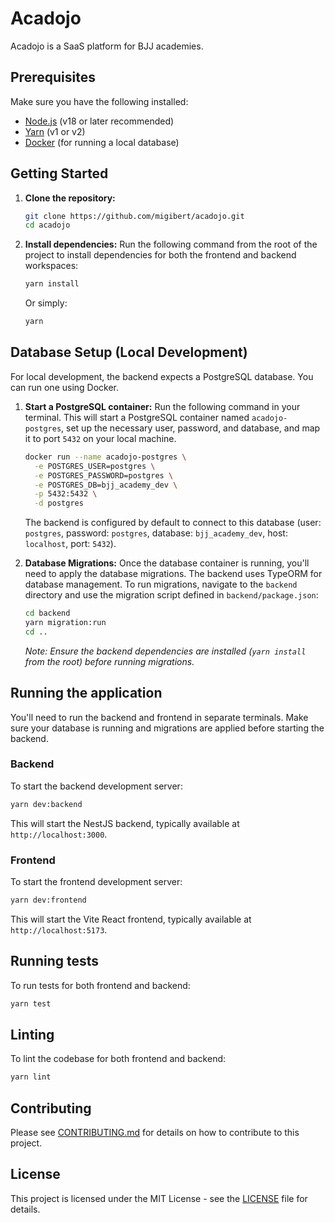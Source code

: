 # Acadojo

Acadojo is a SaaS platform for BJJ academies.

## Prerequisites

Make sure you have the following installed:
- [Node.js](https://nodejs.org/) (v18 or later recommended)
- [Yarn](https://yarnpkg.com/) (v1 or v2)
- [Docker](https://www.docker.com/get-started) (for running a local database)

## Getting Started

1.  **Clone the repository:**
    ```bash
    git clone https://github.com/migibert/acadojo.git
    cd acadojo
    ```

2.  **Install dependencies:**
    Run the following command from the root of the project to install dependencies for both the frontend and backend workspaces:
    ```bash
    yarn install
    ```
    Or simply:
    ```bash
    yarn
    ```

## Database Setup (Local Development)

For local development, the backend expects a PostgreSQL database. You can run one using Docker.

1.  **Start a PostgreSQL container:**
    Run the following command in your terminal. This will start a PostgreSQL container named `acadojo-postgres`, set up the necessary user, password, and database, and map it to port `5432` on your local machine.
    ```bash
    docker run --name acadojo-postgres \
      -e POSTGRES_USER=postgres \
      -e POSTGRES_PASSWORD=postgres \
      -e POSTGRES_DB=bjj_academy_dev \
      -p 5432:5432 \
      -d postgres
    ```
    The backend is configured by default to connect to this database (user: `postgres`, password: `postgres`, database: `bjj_academy_dev`, host: `localhost`, port: `5432`).

2.  **Database Migrations:**
    Once the database container is running, you'll need to apply the database migrations. The backend uses TypeORM for database management.
    To run migrations, navigate to the `backend` directory and use the migration script defined in `backend/package.json`:
    ```bash
    cd backend
    yarn migration:run
    cd ..
    ```
    *Note: Ensure the backend dependencies are installed (`yarn install` from the root) before running migrations.*

## Running the application

You'll need to run the backend and frontend in separate terminals. Make sure your database is running and migrations are applied before starting the backend.

### Backend

To start the backend development server:
```bash
yarn dev:backend
```
This will start the NestJS backend, typically available at `http://localhost:3000`.

### Frontend

To start the frontend development server:
```bash
yarn dev:frontend
```
This will start the Vite React frontend, typically available at `http://localhost:5173`.

## Running tests

To run tests for both frontend and backend:
```bash
yarn test
```

## Linting

To lint the codebase for both frontend and backend:
```bash
yarn lint
```

## Contributing

Please see [CONTRIBUTING.md](CONTRIBUTING.md) for details on how to contribute to this project.

## License

This project is licensed under the MIT License - see the [LICENSE](LICENSE) file for details.
